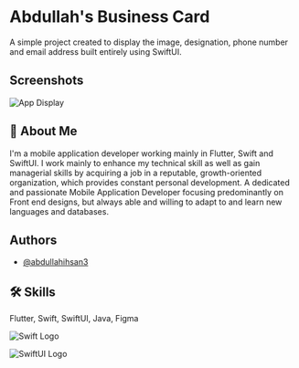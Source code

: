 
# Abdullah's Business Card

A simple project created to display the image, designation, phone number and email address built entirely using SwiftUI.



## Screenshots

![App Display](https://drive.google.com/file/d/1ozAFkN4uPL_opFwwfiSAbo_ZybfBjcl0/view?usp=sharing)


## 🚀 About Me
I'm a mobile application developer working mainly in Flutter, Swift and SwiftUI. I work mainly to enhance my technical skill as well as gain managerial skills by acquiring a job in a reputable, growth-oriented organization, which provides constant personal development. A dedicated and passionate Mobile Application Developer focusing predominantly on Front end designs, but always able and willing to adapt to and learn new languages and databases.


## Authors

- [@abdullahihsan3](https://www.github.com/abdullahihsan3)


## 🛠 Skills
Flutter, Swift, SwiftUI, Java, Figma


![Swift Logo](https://icons8.com/icon/24465/swift)

![SwiftUI Logo](https://icons8.com/icon/HO4ZeQOTgkWV/swiftui)


